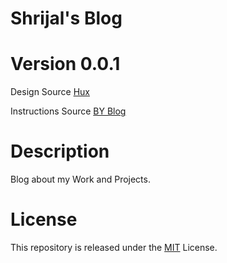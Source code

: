 # Shrijal's Blog

# Version 0.0.1

Design Source [Hux](https://github.com/Huxpro/huxpro.github.io) 
<br>

Instructions Source [BY Blog](http://qiubaiying.github.io)

# Description

Blog about my Work and Projects.

# License

This repository is released under the [MIT](LICENSE) License.